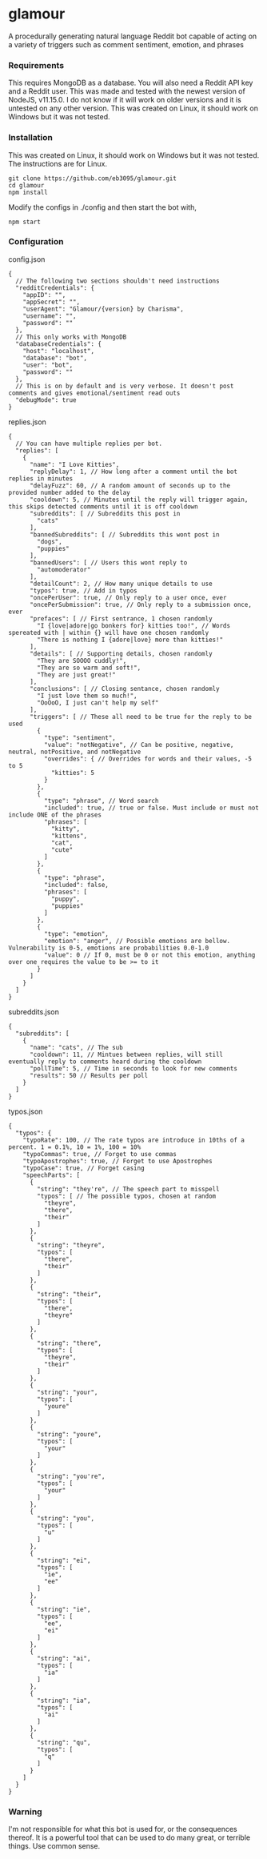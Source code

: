 # glamour
A procedurally generating natural language Reddit bot capable of acting on a variety of triggers such as comment sentiment, emotion, and phrases

### Requirements

This requires MongoDB as a database. You will also need a Reddit API key and a Reddit user. This was made and tested with the newest version of NodeJS, v11.15.0. I do not know if it will work on older versions and it is untested on any other version. This was created on Linux, it should work on Windows but it was not tested.

### Installation

This was created on Linux, it should work on Windows but it was not tested. The instructions are for Linux.

```
git clone https://github.com/eb3095/glamour.git
cd glamour
npm install
```
Modify the configs in ./config and then start the bot with,

```
npm start
```

### Configuration

config.json
```
{
  // The following two sections shouldn't need instructions
  "redditCredentials": {
    "appID": "",
    "appSecret": "",
    "userAgent": "Glamour/{version} by Charisma",
    "username": "",
    "password": ""
  },
  // This only works with MongoDB
  "databaseCredentials": {
    "host": "localhost",
    "database": "bot",
    "user": "bot",
    "password": ""
  },
  // This is on by default and is very verbose. It doesn't post comments and gives emotional/sentiment read outs
  "debugMode": true
}
```

replies.json
```
{
  // You can have multiple replies per bot.
  "replies": [
    {
      "name": "I Love Kitties",      
      "replyDelay": 1, // How long after a comment until the bot replies in minutes
      "delayFuzz": 60, // A random amount of seconds up to the provided number added to the delay
      "cooldown": 5, // Minutes until the reply will trigger again, this skips detected comments until it is off cooldown
      "subreddits": [ // Subreddits this post in
        "cats"
      ],
      "bannedSubreddits": [ // Subreddits this wont post in
        "dogs",
        "puppies"
      ],
      "bannedUsers": [ // Users this wont reply to 
        "automoderator"
      ],
      "detailCount": 2, // How many unique details to use
      "typos": true, // Add in typos
      "oncePerUser": true, // Only reply to a user once, ever
      "oncePerSubmission": true, // Only reply to a submission once, ever
      "prefaces": [ // First sentrance, 1 chosen randomly
        "I {love|adore|go bonkers for} kitties too!", // Words spereated with | within {} will have one chosen randomly
        "There is nothing I {adore|love} more than kitties!"
      ],
      "details": [ // Supporting details, chosen randomly
        "They are SOOOO cuddly!",
        "They are so warm and soft!",
        "They are just great!"
      ],
      "conclusions": [ // Closing sentance, chosen randomly
        "I just love them so much!",
        "OoOoO, I just can't help my self"
      ],
      "triggers": [ // These all need to be true for the reply to be used
        {
          "type": "sentiment", 
          "value": "notNegative", // Can be positive, negative, neutral, notPositive, and notNegative
          "overrides": { // Overrides for words and their values, -5 to 5
            "kitties": 5
          }
        },
        {
          "type": "phrase", // Word search
          "included": true, // true or false. Must include or must not include ONE of the phrases
          "phrases": [
            "kitty",
            "kittens",
            "cat",
            "cute"
          ]
        },
        {
          "type": "phrase",
          "included": false,
          "phrases": [
            "puppy",
            "puppies"
          ]
        },
        {
          "type": "emotion",
          "emotion": "anger", // Possible emotions are bellow. Vulnerability is 0-5, emotions are probabilities 0.0-1.0
          "value": 0 // If 0, must be 0 or not this emotion, anything over one requires the value to be >= to it
        }
      ]
    }
  ]
}
```

subreddits.json
```
{
  "subreddits": [
    {
      "name": "cats", // The sub
      "cooldown": 11, // Mintues between replies, will still eventually reply to comments heard during the cooldown
      "pollTime": 5, // Time in seconds to look for new comments
      "results": 50 // Results per poll
    }
  ]
}
```

typos.json
```
{
  "typos": {
    "typoRate": 100, // The rate typos are introduce in 10ths of a percent. 1 = 0.1%, 10 = 1%, 100 = 10%
    "typoCommas": true, // Forget to use commas
    "typoApostrophes": true, // Forget to use Apostrophes
    "typoCase": true, // Forget casing
    "speechParts": [
      {
        "string": "they're", // The speech part to misspell
        "typos": [ // The possible typos, chosen at random
          "theyre",
          "there",
          "their"
        ]
      },
      {
        "string": "theyre",
        "typos": [
          "there",
          "their"
        ]
      },
      {
        "string": "their",
        "typos": [
          "there",
          "theyre"
        ]
      },
      {
        "string": "there",
        "typos": [
          "theyre",
          "their"
        ]
      },
      {
        "string": "your",
        "typos": [
          "youre"
        ]
      },
      {
        "string": "youre",
        "typos": [
          "your"
        ]
      },
      {
        "string": "you're",
        "typos": [
          "your"
        ]
      },
      {
        "string": "you",
        "typos": [
          "u"
        ]
      },
      {
        "string": "ei",
        "typos": [
          "ie",
          "ee"
        ]
      },
      {
        "string": "ie",
        "typos": [
          "ee",
          "ei"
        ]
      },
      {
        "string": "ai",
        "typos": [
          "ia"
        ]
      },
      {
        "string": "ia",
        "typos": [
          "ai"
        ]
      },
      {
        "string": "qu",
        "typos": [
          "q"
        ]
      }
    ]
  }
}
```

### Warning

I'm not responsible for what this bot is used for, or the consequences thereof. It is a powerful tool that can be used to do many great, or terrible things. Use common sense.
